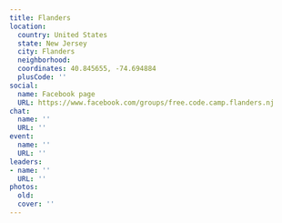```yaml
---
title: Flanders
location:
  country: United States
  state: New Jersey
  city: Flanders
  neighborhood: 
  coordinates: 40.845655, -74.694884
  plusCode: ''
social:
  name: Facebook page
  URL: https://www.facebook.com/groups/free.code.camp.flanders.nj
chat:
  name: ''
  URL: ''
event:
  name: ''
  URL: ''
leaders:
- name: ''
  URL: ''
photos:
  old: 
  cover: ''
---
```

